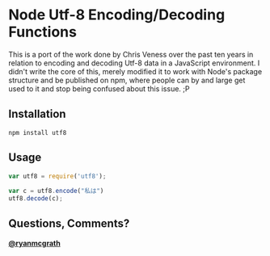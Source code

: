 Node Utf-8 Encoding/Decoding Functions
==============================================================================
This is a port of the work done by Chris Veness over the past ten years in relation
to encoding and decoding Utf-8 data in a JavaScript environment. I didn't write the core
of this, merely modified it to work with Node's package structure and be published on npm, where
people can by and large get used to it and stop being confused about this issue. ;P


Installation
------------------------------------------------------------------------------
    npm install utf8


Usage
-------------------------------------------------------------------------------
``` javascript
var utf8 = require('utf8');
    
var c = utf8.encode("私は")
utf8.decode(c);
```


Questions, Comments?
--------------------------------------------------------------------------------
**[@ryanmcgrath](http://twitter.com/ryanmcgrath/)**
